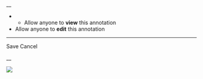 __

  *   * Allow anyone to **view** this annotation
  * Allow anyone to **edit** this annotation



* * *

Save Cancel

__




![](https://bat.bing.com/action/0?ti=56018282&Ver=2&mid=91d29ee6-41e0-48cc-bc9d-bbde94ae34c3&sid=201ffde0635411ee902411d77b750559&vid=20202bf0635411ee9ac03f2e618b0b9f&vids=0&msclkid=N&pi=0&lg=en-US&sw=800&sh=600&sc=24&nwd=1&tl=Shortform%20%7C%20A%20Promised%20Land&p=https%3A%2F%2Fwww.shortform.com%2Fapp%2Fbook%2Fa-promised-land%2Fchapters-3-4&r=&lt=401&evt=pageLoad&sv=1&rn=372340)
